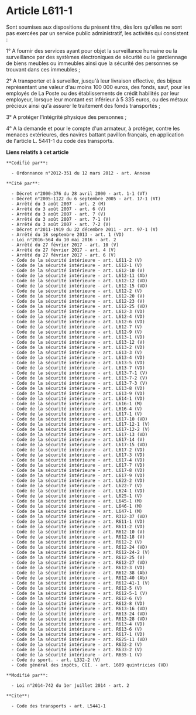 # Article L611-1

Sont soumises aux dispositions du présent titre, dès lors qu'elles ne sont pas exercées par un service public administratif,
les activités qui consistent : 

1° A fournir des services ayant pour objet la surveillance humaine ou la surveillance par des systèmes électroniques de
sécurité ou le gardiennage de biens meubles ou immeubles ainsi que la sécurité des personnes se trouvant dans ces
immeubles ; 

2° A transporter et à surveiller, jusqu'à leur livraison effective, des bijoux représentant une valeur d'au moins 100 000
euros, des fonds, sauf, pour les employés de La Poste ou des établissements de crédit habilités par leur employeur, lorsque
leur montant est inférieur à 5 335 euros, ou des métaux précieux ainsi qu'à assurer le traitement des fonds transportés ; 

3° A protéger l'intégrité physique des personnes ; 

4° A la demande et pour le compte d'un armateur, à protéger, contre les menaces extérieures, des navires battant pavillon
français, en application de l'article L. 5441-1 du code des transports.

**Liens relatifs à cet article**

	**Codifié par**:

	  - Ordonnance n°2012-351 du 12 mars 2012 - art. Annexe

	**Cité par**:

	  - Décret n°2000-376 du 28 avril 2000 - art. 1-1 (VT)
	  - Décret n°2005-1122 du 6 septembre 2005 - art. 17-1 (VT)
	  - Arrêté du 3 août 2007 - art. 2 (M)
	  - Arrêté du 3 août 2007 - art. 6 (V)
	  - Arrêté du 3 août 2007 - art. 7 (V)
	  - Arrêté du 3 août 2007 - art. 7-1 (V)
	  - Arrêté du 3 août 2007 - art. 7-2 (V)
	  - Décret n°2011-1919 du 22 décembre 2011 - art. 97-1 (V)
	  - Arrêté du 18 septembre 2013 - art. 1 (VD)
	  - Loi n°2016-564 du 10 mai 2016 - art. 2
	  - Arrêté du 27 février 2017 - art. 10 (V)
	  - Arrêté du 27 février 2017 - art. 4 (V)
	  - Arrêté du 27 février 2017 - art. 6 (V)
	  - Code de la sécurité intérieure - art. L611-2 (V)
	  - Code de la sécurité intérieure - art. L612-1 (V)
	  - Code de la sécurité intérieure - art. L612-10 (V)
	  - Code de la sécurité intérieure - art. L612-11 (Ab)
	  - Code de la sécurité intérieure - art. L612-12 (VD)
	  - Code de la sécurité intérieure - art. L612-15 (VD)
	  - Code de la sécurité intérieure - art. L612-2 (V)
	  - Code de la sécurité intérieure - art. L612-20 (V)
	  - Code de la sécurité intérieure - art. L612-23 (V)
	  - Code de la sécurité intérieure - art. L612-25 (VD)
	  - Code de la sécurité intérieure - art. L612-3 (VD)
	  - Code de la sécurité intérieure - art. L612-4 (VD)
	  - Code de la sécurité intérieure - art. L612-6 (VD)
	  - Code de la sécurité intérieure - art. L612-7 (V)
	  - Code de la sécurité intérieure - art. L612-9 (V)
	  - Code de la sécurité intérieure - art. L613-1 (VD)
	  - Code de la sécurité intérieure - art. L613-12 (V)
	  - Code de la sécurité intérieure - art. L613-2 (VD)
	  - Code de la sécurité intérieure - art. L613-3 (V)
	  - Code de la sécurité intérieure - art. L613-4 (VD)
	  - Code de la sécurité intérieure - art. L613-5 (VD)
	  - Code de la sécurité intérieure - art. L613-7 (VD)
	  - Code de la sécurité intérieure - art. L613-7-1 (V)
	  - Code de la sécurité intérieure - art. L613-7-2 (V)
	  - Code de la sécurité intérieure - art. L613-7-3 (V)
	  - Code de la sécurité intérieure - art. L613-8 (VD)
	  - Code de la sécurité intérieure - art. L613-9 (VD)
	  - Code de la sécurité intérieure - art. L614-1 (VD)
	  - Code de la sécurité intérieure - art. L616-1 (M)
	  - Code de la sécurité intérieure - art. L616-4 (V)
	  - Code de la sécurité intérieure - art. L617-1 (V)
	  - Code de la sécurité intérieure - art. L617-10 (VD)
	  - Code de la sécurité intérieure - art. L617-12-1 (V)
	  - Code de la sécurité intérieure - art. L617-12-2 (V)
	  - Code de la sécurité intérieure - art. L617-13 (VD)
	  - Code de la sécurité intérieure - art. L617-14 (V)
	  - Code de la sécurité intérieure - art. L617-15 (VD)
	  - Code de la sécurité intérieure - art. L617-2 (VD)
	  - Code de la sécurité intérieure - art. L617-3 (VD)
	  - Code de la sécurité intérieure - art. L617-4 (VD)
	  - Code de la sécurité intérieure - art. L617-7 (VD)
	  - Code de la sécurité intérieure - art. L617-8 (VD)
	  - Code de la sécurité intérieure - art. L617-9 (VD)
	  - Code de la sécurité intérieure - art. L622-2 (VD)
	  - Code de la sécurité intérieure - art. L622-7 (V)
	  - Code de la sécurité intérieure - art. L624-1 (VD)
	  - Code de la sécurité intérieure - art. L625-1 (V)
	  - Code de la sécurité intérieure - art. L645-1 (M)
	  - Code de la sécurité intérieure - art. L646-1 (M)
	  - Code de la sécurité intérieure - art. L647-1 (M)
	  - Code de la sécurité intérieure - art. R312-37 (VD)
	  - Code de la sécurité intérieure - art. R611-1 (VD)
	  - Code de la sécurité intérieure - art. R611-2 (VD)
	  - Code de la sécurité intérieure - art. R612-10 (V)
	  - Code de la sécurité intérieure - art. R612-18 (V)
	  - Code de la sécurité intérieure - art. R612-2 (V)
	  - Code de la sécurité intérieure - art. R612-24 (VD)
	  - Code de la sécurité intérieure - art. R612-24-2 (V)
	  - Code de la sécurité intérieure - art. R612-25 (V)
	  - Code de la sécurité intérieure - art. R612-27 (VD)
	  - Code de la sécurité intérieure - art. R612-3 (VD)
	  - Code de la sécurité intérieure - art. R612-38 (Ab)
	  - Code de la sécurité intérieure - art. R612-40 (Ab)
	  - Code de la sécurité intérieure - art. R612-41-1 (V)
	  - Code de la sécurité intérieure - art. R612-5 (V)
	  - Code de la sécurité intérieure - art. R612-5-1 (V)
	  - Code de la sécurité intérieure - art. R612-6 (V)
	  - Code de la sécurité intérieure - art. R612-8 (VD)
	  - Code de la sécurité intérieure - art. R613-16 (VD)
	  - Code de la sécurité intérieure - art. R613-24 (VD)
	  - Code de la sécurité intérieure - art. R613-28 (VD)
	  - Code de la sécurité intérieure - art. R613-4 (VD)
	  - Code de la sécurité intérieure - art. R613-6 (V)
	  - Code de la sécurité intérieure - art. R617-1 (VD)
	  - Code de la sécurité intérieure - art. R625-11 (VD)
	  - Code de la sécurité intérieure - art. R632-2 (V)
	  - Code de la sécurité intérieure - art. R633-2 (V)
	  - Code de la sécurité intérieure - art. R635-1 (V)
	  - Code du sport. - art. L332-2 (V)
	  - Code général des impôts, CGI. - art. 1609 quintricies (VD)

	**Modifié par**:

	  - Loi n°2014-742 du 1er juillet 2014 - art. 2

	**Cite**:

	  - Code des transports - art. L5441-1

